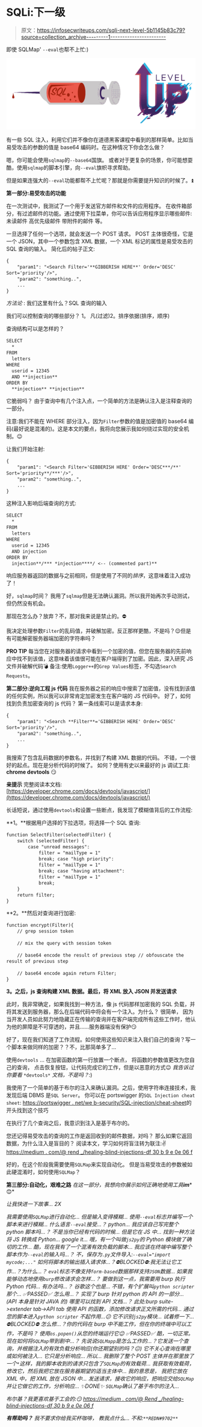 # SQLi:下一级

> 原文：<https://infosecwriteups.com/sqli-next-level-5b1145b83c79?source=collection_archive---------1----------------------->

即使 SQLMap' `--eval`也帮不上忙:)

![](img/fb643ecc9d349ef0155466c11ad60d1f.png)

有一些 SQL 注入，利用它们并不像你在道德黑客课程中看到的那样简单。比如当易受攻击的参数的值是 base64 编码时。在这种情况下你会怎么做？

嗯，你可能会使用`sqlmap`的`--base64`国旗。
或者对于更复杂的场景，你可能想耍酷，使用`sqlmap`的脚本引擎，向`--eval`旗帜寻求帮助。

但是如果连强大的`--eval`功能都帮不上忙呢？那就是你需要提升知识的时候了。⏫

**第一部分:易受攻击的功能**

在一次测试中，我测试了一个用于发送官方邮件和文件的应用程序。
在收件箱部分，有过滤邮件的功能。通过使用下拉菜单，你可以告诉应用程序显示哪些邮件:
未读邮件
高优先级邮件
带附件的邮件
等。

一旦选择了任何一个选项，就会发送一个 POST 请求。
POST 主体很奇怪，它是一个 JSON，其中一个参数包含 XML 数据，一个 XML 标记的属性是易受攻击的 SQL 查询的输入。
简化后的帖子正文:

```
{
    "param1": "<Search Filter='**GIBBERISH HERE**' Order='DESC' Sort='priority'/>",
    "param2": "something..",
    ...
}
```

*方法论* :
我们这里有什么？SQL 查询的输入

我们可以控制查询的哪些部分？
1。
凡(过滤)2。排序依据(排序，顺序)

查询结构可以是怎样的？

```
SELECT 
  * 
FROM 
  letters 
WHERE 
  userid = 12345 
  AND **injection** 
ORDER BY 
  **injection** **injection**
```

它脆弱吗？
由于查询中有几个注入点，一个简单的方法是确认注入是注释查询的一部分。

注意:我们不能在 WHERE 部分注入，因为`Filter`参数的值是加密值的 base64 编码(最好说是混淆的)。这是本文的要点，我将向您展示我如何绕过实现的安全机制。😉

让我们开始注射:

```
{
    "param1": "<Search Filter='GIBBERISH HERE' Order='DESC***/**' Sort='priority**/***'/>",
    "param2": "something..",
    ...
}
```

这种注入影响后端查询的方式:

```
SELECT 
  * 
FROM 
  letters 
WHERE 
  userid = 12345 
  AND injection 
ORDER BY 
  injection**/*** *injection****/ <-- (commented part)**
```

响应服务器返回的数据与之前相同，但是使用了不同的*排序*，这意味着注入成功了！

好，`sqlmap`时间？
我用了`sqlmap`但是无法确认漏洞。所以我开始再次手动测试，但仍然没有机会。

那现在怎么办？放弃？不，那对我来说是禁止的。⛔

我决定处理参数`Filter`的乱码值，并破解加密。反正那样更酷，不是吗？😌但是有可能解密服务器端加密的字符串吗？

**PRO TIP**
每当您在对服务器的请求中看到一个加密的值，但您在服务器的先前响应中找不到该值，这意味着该值很可能在客户端得到了加密。因此，深入研究 JS 文件并破解代码💣
备注:使用`Logger++`的`Grep Values`标签，不勾选`Search Requests`。

**第二部分:逆向工程 js 代码** 我在服务器之前的响应中搜索了加密值，没有找到该值的任何实例，所以我可以非常肯定加密发生在客户端的 JS 代码中。
好了，如何找到负责加密查询的 js 代码？
第一条线索可以是请求本身:

```
{
    "param1": "<Search **Filter**='GIBBERISH HERE' Order='DESC' Sort='priority'/>",
    "param2": "something..",
    ...
}
```

我搜索了包含乱码数据的参数名，并找到了构建 XML 数据的代码。
不错，一个很好的起点。现在是分析代码的时候了。
如何？使用有史以来最好的 js 调试工具: **chrome devtools** 😏

**亲提示** 完整阅读本文档:
[https://developer.chrome.com/docs/devtools/javascript/](https://developer.chrome.com/docs/devtools/javascript/)

长话短说，通过使用`devtools`和设置一些断点，我发现了模糊值背后的工作流程:

**1。**根据用户选择的下拉选项，将选择一个 SQL 查询:

```
function SelectFilter(selectedFilter) {
    switch (selectedFilter) {
        case "unread messages":
            filter = "mailType = 1"
            break; case "high priority":
            filter = "mailType = 1"
            break; case "having attachment":
            filter = "mailType = 1"
            break;
    }
    return filter;
}
```

**2。**然后对查询进行加密:

```
function encrypt(Filter){
    // grep session token

    // mix the query with session token

    // base64 encode the result of previous step // obfouscate the result of previous step

    // base64 encode again return Filter;
}
```

**3。之后，js 查询构建 XML 数据。最后，将 XML 放入 JSON 并发送请求**

此时，我非常确定，如果我找到一种方法，像 js 代码那样加密我的 SQL 负载，并将其发送到服务器，那么在后端代码中将会有一个注入。为什么？
很简单，
因为当开发人员如此努力地隐藏正在传输的查询并在客户端完成所有这些工作时，他认为他的屏障是不可穿透的，并且……服务器端没有保护😏

好了，现在我们知道了工作流程。如何使用这些知识来注入我们自己的查询？写一个脚本来做同样的加密？？不，比那简单多了…

使用`devtools` …
在加密函数的第一行放置一个断点，
将函数的参数值更改为您自己的查询，
点击恢复按钮，让代码完成它的工作，但是以恶意的方式😉
*我告诉过你要看* `*devtools*` *文档，不是吗？*:)

我使用了一个简单的基于布尔的注入来确认漏洞。之后，使用字符串连接技术，我发现后端 DBMS 是`SQL Server`。
你可以在 portswigger 的`SQL Injection cheat sheet`:
[https://portswigger . net/we b-security/SQL-injection/cheat-sheet](https://portswigger.net/web-security/sql-injection/cheat-sheet)的开头找到这个技巧

在执行了几个查询之后，我意识到注入是基于布尔的。

您还记得易受攻击的查询的工作是返回收到的邮件数据，对吗？
那么如果它返回数据，为什么注入是盲目的？
阅读本文，学习如何将盲注转为联注:✌️
[https://medium . com/@ rend _/healing-blind-injections-df 30 b 9 e 0e 06 f](https://medium.com/@Rend_/healing-blind-injections-df30b9e0e06f)

好的，在这个阶段我需要使用`SQLMap`来实现自动化。
但是当易受攻击的参数被如此硬混淆时，如何使用`SQLMap`？

**第三部分:自动化，艰难之路** *在这一部分，我想向你展示如何正确地使用工具****im****😊*

*让我快进一下故事… 2X*

*我需要使用`SQLMap`进行自动化…
但是输入变得模糊…
使用`--eval`标志并编写一个脚本来进行模糊…
什么语言`--eval`接受…？
python…
我应该自己写完整个 python 脚本吗…？
不是当你已经有代码的时候…
但是它在 JS 中…
找到一种方法将 JS 转换成 Python…
google it…
哦，有一个叫做`js2py`的 Python 模块做了确切的工作…
酷，现在我有了一个混淆有效负载的脚本…
我应该在终端中编写整个脚本作为`--eval`的输入吗…？
不，保存为`.py`文件导入:`--eval="import mycode;..."`
如何将脚本的输出插入请求体…？⛔BLOCKED⛔:我无法让它工作…？为什么…？
`eval`标志不像支持`form-based`数据那样支持`JSON`数据…
如果我能够动态地使用`burp`修改请求会怎样…？
要做到这一点，我需要用 burp 执行 Python 代码…
有办法吗…？
谷歌这个也是…
不错，有个扩展叫`python scripter`那个…
✅PASSED✅
怎么用…？
实现了 burp 针对 python 的 API 的一部分… (API 本身是针对 JAVA 的)
哪里可以找到 API 文档…？
此处:burp suite->extender tab->API tab
使用 API 的函数，添加修改请求正文所需的代码…
通过您的脚本进入`python scripter`
不起作用…😕
它不识别`js2py`模块…
试着修一下…
⛔BLOCKED⛔
怎么修…？你的代码在 burp 中不能工作，但在你的终端中可以工作，不是吗？
使用`os.popen()`从您的终端运行它😉
✅PASSED✅
酷，一切正常。现在如何将`SQLMap`带到剧中…？
先说说`SQLMapp`是怎么工作的…？它发送一个查询，并根据注入的有效负载分析响应(你还期望别的吗？😐)
它不关心查询在哪里或如何被注入…
它只是分析响应…
所以…
我删除了整个 POST 主体并在那里放了一个`*`这样，我的脚本收到的请求只包含了`SQLMap`的有效载荷…
我获取有效载荷，修改它，然后我把它放在服务器期望的适当主体中…
我的意思是， 我把它放在 XML 中，把 XML 放在 JSON 中…
发送请求，接收它的响应，把响应交给`SQLMap`并让它做它的工作，分析响应…
✨DONE✨
`SQLMap`确认了基于布尔的注入…*

*布尔基？我更喜欢基于工会的:😏
[https://medium . com/@ Rend _/healing-blind-injections-df 30 b 9 e 0e 06 f](https://medium.com/@Rend_/healing-blind-injections-df30b9e0e06f)*

***有帮助吗？**
我不要求你给我买杯咖啡，
教我点什么…
不和:`**REDN#9702**`*